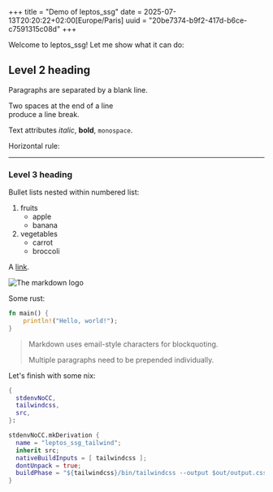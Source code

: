 +++
title = "Demo of leptos_ssg"
date = 2025-07-13T20:20:22+02:00[Europe/Paris]
uuid = "20be7374-b9f2-417d-b6ce-c7591315c08d"
+++

Welcome to leptos_ssg! Let me show what it can do:

## Level 2 heading

Paragraphs are separated 
by a blank line.

Two spaces at the end of a line  
produce a line break.

Text attributes _italic_, **bold**, `monospace`.

Horizontal rule:

---

### Level 3 heading

Bullet lists nested within numbered list:

  1. fruits
     * apple
     * banana
  2. vegetables
     - carrot
     - broccoli

A [link](http://example.com).

![The markdown logo](https://upload.wikimedia.org/wikipedia/commons/4/48/Markdown-mark.svg)

Some rust:
```rust
fn main() {
    println!("Hello, world!");
}
```

> Markdown uses email-style
characters for blockquoting.
>
> Multiple paragraphs need to be prepended individually.

Let's finish with some nix:
```nix
{
  stdenvNoCC,
  tailwindcss,
  src,
}:

stdenvNoCC.mkDerivation {
  name = "leptos_ssg_tailwind";
  inherit src;
  nativeBuildInputs = [ tailwindcss ];
  dontUnpack = true;
  buildPhase = "${tailwindcss}/bin/tailwindcss --output $out/output.css --cwd ${src} --minify";
}
```
